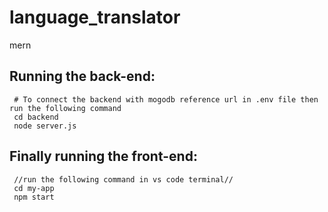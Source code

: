 # language_translator
mern
   
## Running the back-end:
     # To connect the backend with mogodb reference url in .env file then run the following command
     cd backend
     node server.js
## Finally running the front-end:
     //run the following command in vs code terminal//
     cd my-app
     npm start

